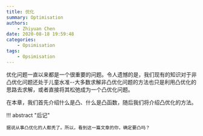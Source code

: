 ```yaml
---
title: 优化
summary: Optimisation
authors:
    - Zhiyuan Chen
date: 2020-08-18 19:59:48
categories: 
    - Opsimisation
tags:
    - Opsimisation
---
```


优化问题一直以来都是一个很重要的问题。令人遗憾的是，我们现有的知识对于非凸优化问题还处于儿童水准--大多数求解非凸优化问题的方法也只是利用凸优化的思路去求解，或者直接将其松弛成为一个凸优化问题。

在本章，我们首先介绍什么是凸、什么是凸函数，随后我们将介绍凸优化的方法。

!!! abstract "后记"

    据说从事凸优化的人都秃了。所以，看到这一篇文章的你，确定要凸吗？

